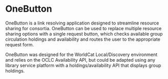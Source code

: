 # OneButton
OneButton is a link resolving application designed to streamline resource sharing for consortia.  OneButton can be used to replace multiple resource sharing options with a single request button, which checks available group circulation holdings and availability and routes the user to the appropriate request form.

OneButton was designed for the WorldCat Local/Discovery environment and relies on the OCLC Availability API, but could be adapted using any library service platform with a holdings/availability API that displays group holdings.


